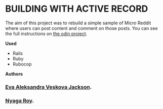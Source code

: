 # BUILDING WITH ACTIVE RECORD
The aim of this project was to rebuild a simple sample of Micro Reddit where users can post content and comment on those posts. You can see the full instructions on [the odin project](https://www.theodinproject.com/courses/ruby-on-rails/lessons/building-with-active-record-ruby-on-rails).

**Used**
* Rails
* Ruby
* Rubocop

**Authors**
### [Eva Aleksandra Veskova Jackson](https://github.com/evaveskova/).
### [Nyaga Roy](https://github.com/RoyNyaga).